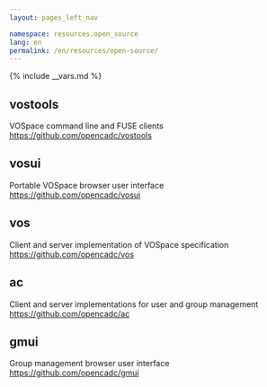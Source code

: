 ```yaml
---
layout: pages_left_nav

namespace: resources.open_source
lang: en
permalink: /en/resources/open-source/
---
```


{% include __vars.md %}

<!-- Content starts -->
## vostools

   VOSpace command line and FUSE clients <https://github.com/opencadc/vostools>
## vosui

   Portable VOSpace browser user interface <https://github.com/opencadc/vosui>
## vos

   Client and server implementation of VOSpace specification <https://github.com/opencadc/vos>
## ac

   Client and server implementations for user and group management <https://github.com/opencadc/ac>
## gmui

   Group management browser user interface <https://github.com/opencadc/gmui>

<!-- Content ends -->
